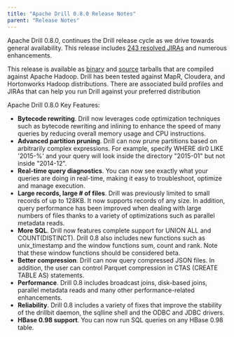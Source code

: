 ```yaml
---
title: "Apache Drill 0.8.0 Release Notes"
parent: "Release Notes"
---
```

Apache Drill 0.8.0, continues the Drill release cycle as we drive towards general availability.
This release includes [243 resolved JIRAs](https://issues.apache.org/jira/secure/ReleaseNote.jspa?projectId=12313820&version=12328812) and numerous enhancements.

This release is available as
[binary](http://www.apache.org/dyn/closer.cgi/drill/drill-0.8.0/apache-drill-0.8.0.tar.gz) and
[source](http://www.apache.org/dyn/closer.cgi/drill/drill-0.8.0/apache-drill-0.8.0-src.tar.gz) tarballs that are compiled against Apache Hadoop.
Drill has been tested against MapR, Cloudera, and Hortonworks Hadoop
distributions. There are associated build profiles and JIRAs that can help you
run Drill against your preferred distribution

Apache Drill 0.8.0 Key Features:

- **Bytecode rewriting**. Drill now leverages code optimization techniques such as bytecode rewriting and inlining to enhance the speed of many queries by reducing overall memory usage and CPU instructions.
- **Advanced partition pruning**. Drill can now prune partitions based on arbitrarily complex expressions. For example, specify WHERE dir0 LIKE '2015-%' and your query will look inside the directory "2015-01" but not inside "2014-12".
- **Real-time query diagnostics**. You can now see exactly what your queries are doing in real-time, making it easy to troubleshoot, optimize and manage execution.
- **Large records, large # of files**. Drill was previously limited to small records of up to 128KB. It now supports records of any size. In addition, query performance has been improved when dealing with large numbers of files thanks to a variety of optimizations such as parallel metadata reads.
- **More SQL**. Drill now features complete support for UNION ALL and COUNT(DISTINCT). Drill 0.8 also includes new functions such as unix_timestamp and the window functions sum, count and rank. Note that these window functions should be considered beta.
- **Better compression**. Drill can now query compressed JSON files. In addition, the user can control Parquet compression in CTAS (CREATE TABLE AS) statements.
- **Performance**. Drill 0.8 includes broadcast joins, disk-based joins, parallel metadata reads and many other performance-related enhancements.
- 	**Reliability**. Drill 0.8 includes a variety of fixes that improve the stability of the drillbit daemon, the sqlline shell and the ODBC and JDBC drivers.
- 	**HBase 0.98 support**. You can now run SQL queries on any HBase 0.98 table.



